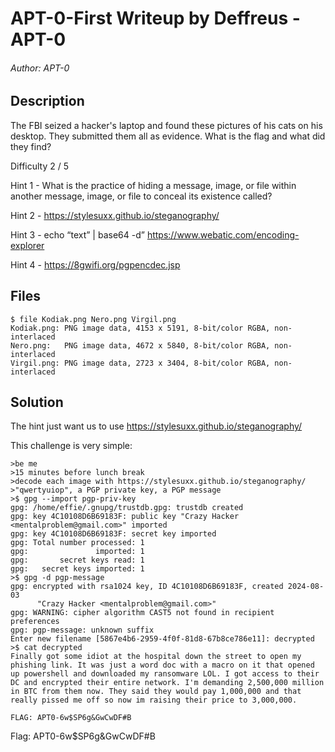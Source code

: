 # APT-0-First Writeup by Deffreus - APT-0

###### Author: APT-0

## Description

The FBI seized a hacker's laptop and found these pictures of his cats on his desktop. They submitted them all as evidence. What is the flag and what did they find? 

Difficulty 2 / 5

Hint 1 - What is the practice of hiding a message, image, or file within another message, image, or file to conceal its existence called?

Hint 2 - https://stylesuxx.github.io/steganography/

Hint 3 - echo “text” | base64 -d” https://www.webatic.com/encoding-explorer

Hint 4 - https://8gwifi.org/pgpencdec.jsp 

## Files

```
$ file Kodiak.png Nero.png Virgil.png
Kodiak.png: PNG image data, 4153 x 5191, 8-bit/color RGBA, non-interlaced
Nero.png:   PNG image data, 4672 x 5840, 8-bit/color RGBA, non-interlaced
Virgil.png: PNG image data, 2723 x 3404, 8-bit/color RGBA, non-interlaced
```

## Solution

The hint just want us to use https://stylesuxx.github.io/steganography/

This challenge is very simple:

```
>be me
>15 minutes before lunch break
>decode each image with https://stylesuxx.github.io/steganography/
>"qwertyuiop", a PGP private key, a PGP message
>$ gpg --import pgp-priv-key
gpg: /home/effie/.gnupg/trustdb.gpg: trustdb created
gpg: key 4C10108D6B69183F: public key "Crazy Hacker <mentalproblem@gmail.com>" imported
gpg: key 4C10108D6B69183F: secret key imported
gpg: Total number processed: 1
gpg:               imported: 1
gpg:       secret keys read: 1
gpg:   secret keys imported: 1
>$ gpg -d pgp-message
gpg: encrypted with rsa1024 key, ID 4C10108D6B69183F, created 2024-08-03
      "Crazy Hacker <mentalproblem@gmail.com>"
gpg: WARNING: cipher algorithm CAST5 not found in recipient preferences
gpg: pgp-message: unknown suffix
Enter new filename [5867e4b6-2959-4f0f-81d8-67b8ce786e11]: decrypted
>$ cat decrypted   
Finally got some idiot at the hospital down the street to open my phishing link. It was just a word doc with a macro on it that opened up powershell and downloaded my ransomware LOL. I got access to their DC and encrypted their entire network. I'm demanding 2,500,000 million in BTC from them now. They said they would pay 1,000,000 and that really pissed me off so now im raising their price to 3,000,000.

FLAG: APT0-6w$SP6g&GwCwDF#B
```

Flag: APT0-6w$SP6g&GwCwDF#B

